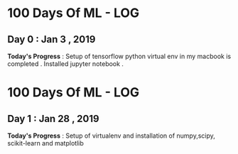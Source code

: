 # 100 Days Of ML - LOG

## Day 0 : Jan 3 , 2019
 
**Today's Progress** : Setup of tensorflow python virtual env in my macbook is completed . Installed jupyter notebook .


# 100 Days Of ML - LOG

## Day 1 : Jan 28 , 2019
 
**Today's Progress** : Setup of virtualenv and installation of numpy,scipy, scikit-learn and matplotlib

